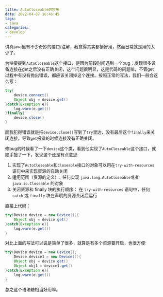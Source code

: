 ```yaml
---
title: AutoCloseable的妙用
date: 2022-04-07 16:46:45
tags:
- java
categories:
- develop
---
```


讲真java里有不少奇妙的接口/注解，我觉得其实都挺好用，然而日常就是用的太少了。

为啥要提到`AutoCloseable`这个接口，是因为前段时间遇到一个bug：发现很多设备连接在get之后没有正确关闭，这个问题很明显，这是代码的问题嘛，不管get过程中有没有抛出错误，都应该关闭掉这个连接。按照正常的写法，我们一般会这么写：
```java
try{
    device.connect()
    Object obj = device.get()
}catch(Exception e){
    log.warn(e.get())
}finally{
    device.close()
}
```
而我犯得错误就是把`device.close()`写到了`try`里边，没有最后这个`finally`来关闭连接，导致`get`报错的时候连接没有正确关闭。

修bug的时候看了一下`device`这个类，看到他实现了`AutoCloseable`这个接口，就顺手搜了一下，发现这个还是有点意思:

1. 实现了`AutoCloseable`和`Closeable`接口的对象可以用在`try-with-resources`语句中来实现资源的自动关闭
1. 适用范围（资源的定义）： 任何实现 `java.lang.AutoCloseable`或者 `java.io.Closeable` 的对象
2. 关闭资源和 finally 块的执行顺序： 在 `try-with-resources` 语句中，任何 `catch` 或 `finally` 块在声明的资源关闭后运行

直接上代码：

```java
try(Device device = new Device()){
    Object obj = device.get()
}catch(Exception e){
    log.warn(e.get())
}
```

对比上面的写法可以说是简单了很多，就算是有多个资源要开启，也很方便:

```java
try(Device device = new Device();
    Device device1 = new Device()){
    Object obj = device.get()
    Object obj1 = device1.get()
}catch(Exception e){
    log.warn(e.get())
}
```

总之这个语法糖相当好用嘛。

